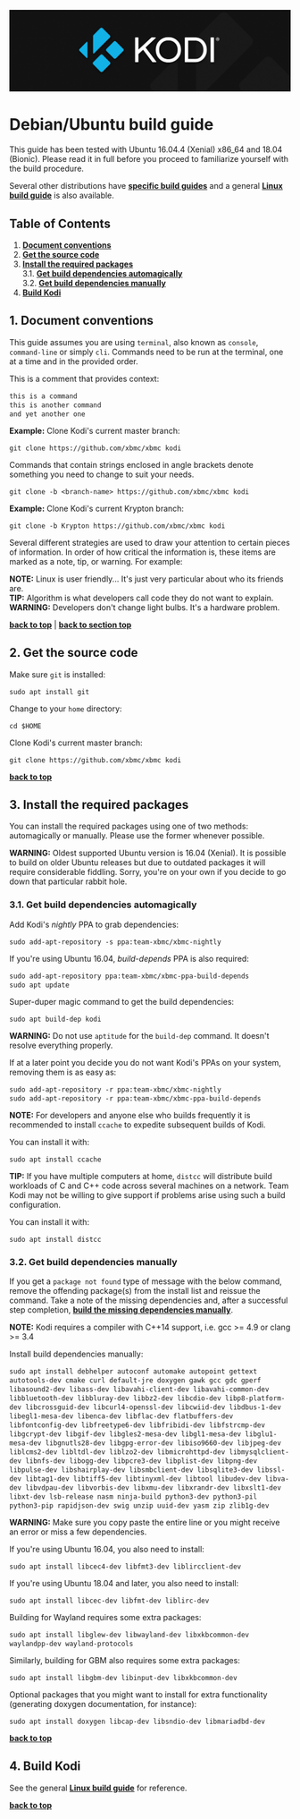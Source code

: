 ![Kodi Logo](resources/banner_slim.png)

# Debian/Ubuntu build guide
This guide has been tested with Ubuntu 16.04.4 (Xenial) x86_64 and 18.04 (Bionic). Please read it in full before you proceed to familiarize yourself with the build procedure.

Several other distributions have **[specific build guides](README.md)** and a general **[Linux build guide](README.Linux.md)** is also available.

## Table of Contents
1. **[Document conventions](#1-document-conventions)**
2. **[Get the source code](#2-get-the-source-code)**
3. **[Install the required packages](#3-install-the-required-packages)**  
  3.1. **[Get build dependencies automagically](#31-get-build-dependencies-automagically)**  
  3.2. **[Get build dependencies manually](#32-get-build-dependencies-manually)**
4. **[Build Kodi](#4-build-kodi)**

## 1. Document conventions
This guide assumes you are using `terminal`, also known as `console`, `command-line` or simply `cli`. Commands need to be run at the terminal, one at a time and in the provided order.

This is a comment that provides context:
```
this is a command
this is another command
and yet another one
```

**Example:** Clone Kodi's current master branch:
```
git clone https://github.com/xbmc/xbmc kodi
```

Commands that contain strings enclosed in angle brackets denote something you need to change to suit your needs.
```
git clone -b <branch-name> https://github.com/xbmc/xbmc kodi
```

**Example:** Clone Kodi's current Krypton branch:
```
git clone -b Krypton https://github.com/xbmc/xbmc kodi
```

Several different strategies are used to draw your attention to certain pieces of information. In order of how critical the information is, these items are marked as a note, tip, or warning. For example:
 
**NOTE:** Linux is user friendly... It's just very particular about who its friends are.  
**TIP:** Algorithm is what developers call code they do not want to explain.  
**WARNING:** Developers don't change light bulbs. It's a hardware problem.

**[back to top](#table-of-contents)** | **[back to section top](#1-document-conventions)**

## 2. Get the source code
Make sure `git` is installed:
```
sudo apt install git
```

Change to your `home` directory:
```
cd $HOME
```

Clone Kodi's current master branch:
```
git clone https://github.com/xbmc/xbmc kodi
```

**[back to top](#table-of-contents)**

## 3. Install the required packages
You can install the required packages using one of two methods: automagically or manually. Please use the former whenever possible.

**WARNING:** Oldest supported Ubuntu version is 16.04 (Xenial). It is possible to build on older Ubuntu releases but due to outdated packages it will require considerable fiddling. Sorry, you're on your own if you decide to go down that particular rabbit hole.

### 3.1. Get build dependencies automagically
Add Kodi's *nightly* PPA to grab dependencies:
```
sudo add-apt-repository -s ppa:team-xbmc/xbmc-nightly
```

If you're using Ubuntu 16.04, *build-depends* PPA is also required:
```
sudo add-apt-repository ppa:team-xbmc/xbmc-ppa-build-depends
sudo apt update
```

Super-duper magic command to get the build dependencies:
```
sudo apt build-dep kodi
```

**WARNING:** Do not use `aptitude` for the `build-dep` command. It doesn't resolve everything properly.

If at a later point you decide you do not want Kodi's PPAs on your system, removing them is as easy as:
```
sudo add-apt-repository -r ppa:team-xbmc/xbmc-nightly
sudo add-apt-repository -r ppa:team-xbmc/xbmc-ppa-build-depends
```

**NOTE:** For developers and anyone else who builds frequently it is recommended to install `ccache` to expedite subsequent builds of Kodi.

You can install it with:
```
sudo apt install ccache
```

**TIP:** If you have multiple computers at home, `distcc` will distribute build workloads of C and C++ code across several machines on a network. Team Kodi may not be willing to give support if problems arise using such a build configuration.

You can install it with:
```
sudo apt install distcc
```

### 3.2. Get build dependencies manually
If you get a `package not found` type of message with the below command, remove the offending package(s) from the install list and reissue the command. Take a note of the missing dependencies and, after a successful step completion, **[build the missing dependencies manually](README.Linux.md#31-build-missing-dependencies)**.

**NOTE:** Kodi requires a compiler with C++14 support, i.e. gcc >= 4.9 or clang >= 3.4

Install build dependencies manually:
```
sudo apt install debhelper autoconf automake autopoint gettext autotools-dev cmake curl default-jre doxygen gawk gcc gdc gperf libasound2-dev libass-dev libavahi-client-dev libavahi-common-dev libbluetooth-dev libbluray-dev libbz2-dev libcdio-dev libp8-platform-dev libcrossguid-dev libcurl4-openssl-dev libcwiid-dev libdbus-1-dev libegl1-mesa-dev libenca-dev libflac-dev flatbuffers-dev libfontconfig-dev libfreetype6-dev libfribidi-dev libfstrcmp-dev libgcrypt-dev libgif-dev libgles2-mesa-dev libgl1-mesa-dev libglu1-mesa-dev libgnutls28-dev libgpg-error-dev libiso9660-dev libjpeg-dev liblcms2-dev libltdl-dev liblzo2-dev libmicrohttpd-dev libmysqlclient-dev libnfs-dev libogg-dev libpcre3-dev libplist-dev libpng-dev libpulse-dev libshairplay-dev libsmbclient-dev libsqlite3-dev libssl-dev libtag1-dev libtiff5-dev libtinyxml-dev libtool libudev-dev libva-dev libvdpau-dev libvorbis-dev libxmu-dev libxrandr-dev libxslt1-dev libxt-dev lsb-release nasm ninja-build python3-dev python3-pil python3-pip rapidjson-dev swig unzip uuid-dev yasm zip zlib1g-dev
```

**WARNING:** Make sure you copy paste the entire line or you might receive an error or miss a few dependencies.

If you're using Ubuntu 16.04, you also need to install:
```
sudo apt install libcec4-dev libfmt3-dev liblircclient-dev
```

If you're using Ubuntu 18.04 and later, you also need to install:
```
sudo apt install libcec-dev libfmt-dev liblirc-dev
```

Building for Wayland requires some extra packages:
```
sudo apt install libglew-dev libwayland-dev libxkbcommon-dev waylandpp-dev wayland-protocols
```

Similarly, building for GBM also requires some extra packages:
```
sudo apt install libgbm-dev libinput-dev libxkbcommon-dev
```

Optional packages that you might want to install for extra functionality (generating doxygen documentation, for instance):
```
sudo apt install doxygen libcap-dev libsndio-dev libmariadbd-dev
```

**[back to top](#table-of-contents)**

## 4. Build Kodi
See the general **[Linux build guide](README.Linux.md)** for reference.

**[back to top](#table-of-contents)**

